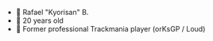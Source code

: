 - 👋 Rafael "Kyorisan" B.
- 👀 20 years old
- 🌱 Former professional Trackmania player (orKsGP / Loud)
